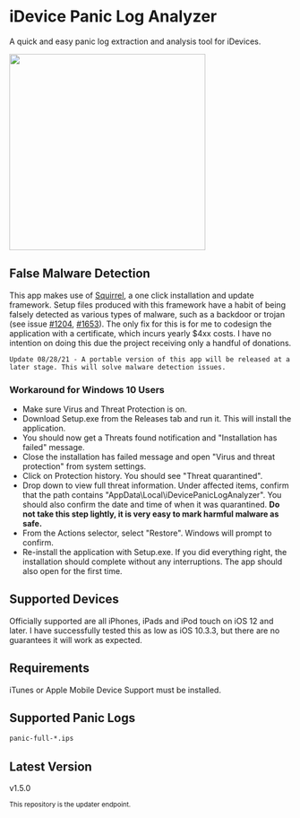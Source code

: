 # iDevice Panic Log Analyzer
A quick and easy panic log extraction and analysis tool for iDevices.

<img src="https://github.com/waynebonc/iDeviceLogAnalyzer-public/blob/master/image.jpg" width="350">

## False Malware Detection
This app makes use of [Squirrel](https://github.com/Squirrel/Squirrel.Windows), a one click installation and update framework. Setup files produced with this framework have a habit of being falsely detected as various types of malware, such as a backdoor or trojan (see issue [#1204](https://github.com/Squirrel/Squirrel.Windows/issues/1204), [#1653](https://github.com/Squirrel/Squirrel.Windows/issues/1653)). The only fix for this is for me to codesign the application with a certificate, which incurs yearly $4xx costs. I have no intention on doing this due the project receiving only a handful of donations.

`
Update 08/28/21 - A portable version of this app will be released at a later stage. This will solve malware detection issues.
`  

### Workaround for Windows 10 Users
- Make sure Virus and Threat Protection is on.
- Download Setup.exe from the Releases tab and run it. This will install the application.
- You should now get a Threats found notification and "Installation has failed" message.
- Close the installation has failed message and open "Virus and threat protection" from system settings.
- Click on Protection history. You should see "Threat quarantined".
- Drop down to view full threat information. Under affected items, confirm that the path contains "AppData\Local\iDevicePanicLogAnalyzer". You should also confirm the date and time of when it was quarantined. <b>Do not take this step lightly, it is very easy to mark harmful malware as safe.</b>
- From the Actions selector, select "Restore". Windows will prompt to confirm.
- Re-install the application with Setup.exe. If you did everything right, the installation should complete without any interruptions. The app should also open for the first time.

## Supported Devices
Officially supported are all iPhones, iPads and iPod touch on iOS 12 and later. I have successfully tested this as low as iOS 10.3.3, but there are no guarantees it will work as expected.

## Requirements
iTunes or Apple Mobile Device Support must be installed.

## Supported Panic Logs
```bash
panic-full-*.ips
```

## Latest Version
v1.5.0

<sup>This repository is the updater endpoint.</sup>
